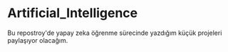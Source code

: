 # Artificial_Intelligence
Bu repostroy'de yapay zeka öğrenme sürecinde yazdığım küçük projeleri paylaşıyor olacağım.
